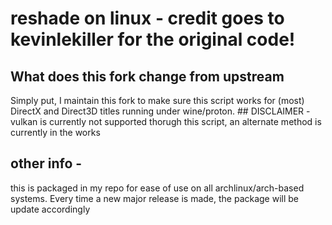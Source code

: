 # reshade on linux - credit goes to kevinlekiller for the original code!


## What does this fork change from upstream

Simply put, I maintain this fork to make sure this script works for (most) DirectX and Direct3D titles running under wine/proton. ## DISCLAIMER - vulkan is currently not supported thorugh this script, an alternate method is currently in the works

## other info -
this is packaged in my repo for ease of use on all archlinux/arch-based systems. Every time a new major release is made, the package will be update accordingly